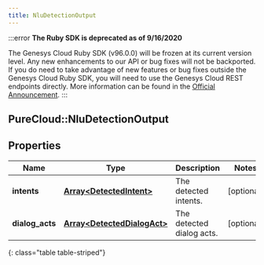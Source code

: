 ```yaml
---
title: NluDetectionOutput
---
```


:::error
**The Ruby SDK is deprecated as of 9/16/2020**

The Genesys Cloud Ruby SDK (v96.0.0) will be frozen at its current version level. Any new enhancements to our API or bug fixes will not be backported. If you do need to take advantage of new features or bug fixes outside the Genesys Cloud Ruby SDK, you will need to use the Genesys Cloud REST endpoints directly. More information can be found in the [Official Announcement](https://developer.mypurecloud.com/forum/t/announcement-genesys-cloud-ruby-sdk-end-of-life/8850).
:::


## PureCloud::NluDetectionOutput

## Properties

|Name | Type | Description | Notes|
|------------ | ------------- | ------------- | -------------|
| **intents** | [**Array&lt;DetectedIntent&gt;**](DetectedIntent.html) | The detected intents. | [optional] |
| **dialog_acts** | [**Array&lt;DetectedDialogAct&gt;**](DetectedDialogAct.html) | The detected dialog acts. | [optional] |
{: class="table table-striped"}


